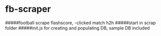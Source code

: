 # fb-scraper
#####football scrape flashscore, -clicked match h2h
#####start in scrap folder
#####init.js for creating and populating DB, sample DB included
